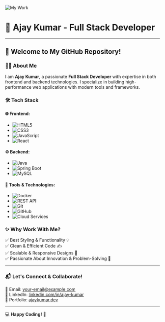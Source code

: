 ![My Work](abcde.gif)

# 🚀 Ajay Kumar - Full Stack Developer

---

## 🎯 Welcome to My GitHub Repository!

### 👨‍💻 About Me
I am **Ajay Kumar**, a passionate **Full Stack Developer** with expertise in both frontend and backend technologies. I specialize in building high-performance web applications with modern tools and frameworks.

### 🛠️ Tech Stack

#### 🌐 Frontend:
- ![HTML5](https://img.shields.io/badge/HTML5-E34F26?style=for-the-badge&logo=html5&logoColor=white) 
- ![CSS3](https://img.shields.io/badge/CSS3-1572B6?style=for-the-badge&logo=css3&logoColor=white) 
- ![JavaScript](https://img.shields.io/badge/JavaScript-F7DF1E?style=for-the-badge&logo=javascript&logoColor=black) 
- ![React](https://img.shields.io/badge/React-20232A?style=for-the-badge&logo=react&logoColor=61DAFB) 

#### ⚙️ Backend:
- ![Java](https://img.shields.io/badge/Java-ED8B00?style=for-the-badge&logo=java&logoColor=white) 
- ![Spring Boot](https://img.shields.io/badge/Spring%20Boot-6DB33F?style=for-the-badge&logo=spring-boot&logoColor=white) 
- ![MySQL](https://img.shields.io/badge/MySQL-4479A1?style=for-the-badge&logo=mysql&logoColor=white) 

#### 🔧 Tools & Technologies:
- ![Docker](https://img.shields.io/badge/Docker-2496ED?style=for-the-badge&logo=docker&logoColor=white) 
- ![REST API](https://img.shields.io/badge/REST%20API-02569B?style=for-the-badge&logo=rest&logoColor=white) 
- ![Git](https://img.shields.io/badge/Git-F05032?style=for-the-badge&logo=git&logoColor=white) 
- ![GitHub](https://img.shields.io/badge/GitHub-181717?style=for-the-badge&logo=github&logoColor=white) 
- ![Cloud Services](https://img.shields.io/badge/Cloud%20Services-4285F4?style=for-the-badge&logo=google-cloud&logoColor=white) 

### ✨ Why Work With Me?
✅ Best Styling & Functionality 💡  
✅ Clean & Efficient Code ✍️  
✅ Scalable & Responsive Designs 📱  
✅ Passionate About Innovation & Problem-Solving 🎯  

---

### 📬 Let's Connect & Collaborate!
📩 Email: [your-email@example.com](mailto:your-email@example.com)  
🔗 LinkedIn: [linkedin.com/in/ajay-kumar](#)  
📌 Portfolio: [ajaykumar.dev](#)  

---

💻 **Happy Coding!** 🚀

